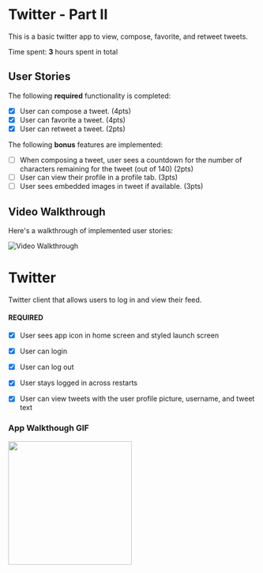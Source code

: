 
# Twitter - Part II

This is a basic twitter app to view, compose, favorite, and retweet tweets.

Time spent: **3** hours spent in total

## User Stories

The following **required** functionality is completed:

- [x] User can compose a tweet. (4pts)
- [x] User can favorite a tweet. (4pts)
- [x] User can retweet a tweet. (2pts)

The following **bonus** features are implemented:

- [ ] When composing a tweet, user sees a countdown for the number of characters remaining for the tweet (out of 140) (2pts)
- [ ] User can view their profile in a profile tab. (3pts)
- [ ] User sees embedded images in tweet if available. (3pts)

## Video Walkthrough

Here's a walkthrough of implemented user stories:

<img src='https://i.imgur.com/7JF7IbC.gif' title='Video Walkthrough' width='' alt='Video Walkthrough' />

# Twitter

 Twitter client that allows users to log in and view their feed.

#### REQUIRED 
- [x] User sees app icon in home screen and styled launch screen
- [x] User can login
- [x] User can log out
- [x] User stays logged in across restarts
- [x] User can view tweets with the user profile picture, username, and tweet text


### App Walkthough GIF

<img src="https://i.imgur.com/2khqE4E.gif" width=250><br>

